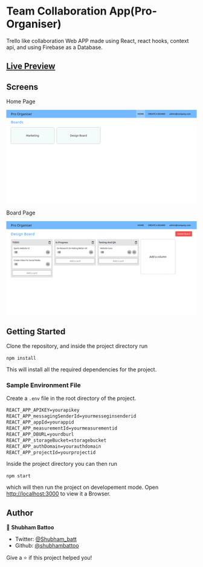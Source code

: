 # Team Collaboration App(Pro-Organiser)

Trello like collaboration Web APP made using React, react hooks, context api, and using Firebase as a Database.

## [Live Preview](https://pro-organisers.web.app)

## Screens

Home Page

![](boards.png)

Board Page

![](board.png)

## Getting Started

Clone the repository, and inside the project directory run 

```npm install``` 

This will install all the required dependencies for the project.

### Sample Environment File

Create a `.env` file in the root directory of the project.

```env
REACT_APP_APIKEY=yourapikey
REACT_APP_messagingSenderId=yourmesseginsenderid
REACT_APP_appId=yourappid
REACT_APP_measurementId=yourmeasurementid
REACT_APP_DBURL=yourdburl
REACT_APP_storageBucket=storagebucket
REACT_APP_authDomain=yourauthdomain
REACT_APP_projectId=yourprojectid
```

Inside the project directory you can then run 

```npm start```

which will then run the project on developement mode. Open [http://localhost:3000](http://localhost:3000) to view it a Browser.

## Author

👤 **Shubham Battoo**

* Twitter: [@Shubham_batt](https://twitter.com/Shubham_batt)
* Github: [@shubhambattoo](https://github.com/shubhambattoo)

Give a ⭐️ if this project helped you!
